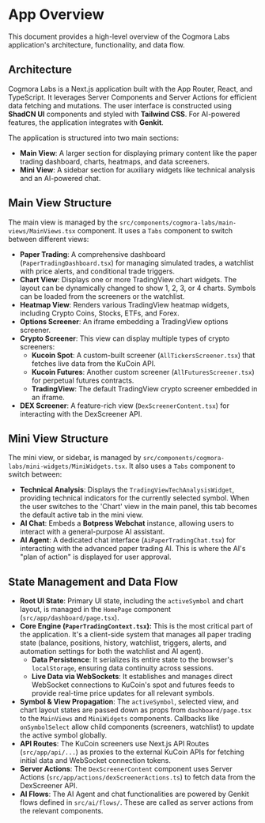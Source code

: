 # App Overview

This document provides a high-level overview of the Cogmora Labs application's architecture, functionality, and data flow.

## Architecture

Cogmora Labs is a Next.js application built with the App Router, React, and TypeScript. It leverages Server Components and Server Actions for efficient data fetching and mutations. The user interface is constructed using **ShadCN UI** components and styled with **Tailwind CSS**. For AI-powered features, the application integrates with **Genkit**.

The application is structured into two main sections:
- **Main View**: A larger section for displaying primary content like the paper trading dashboard, charts, heatmaps, and data screeners.
- **Mini View**: A sidebar section for auxiliary widgets like technical analysis and an AI-powered chat.

## Main View Structure

The main view is managed by the `src/components/cogmora-labs/main-views/MainViews.tsx` component. It uses a `Tabs` component to switch between different views:

- **Paper Trading**: A comprehensive dashboard (`PaperTradingDashboard.tsx`) for managing simulated trades, a watchlist with price alerts, and conditional trade triggers.
- **Chart View**: Displays one or more TradingView chart widgets. The layout can be dynamically changed to show 1, 2, 3, or 4 charts. Symbols can be loaded from the screeners or the watchlist.
- **Heatmap View**: Renders various TradingView heatmap widgets, including Crypto Coins, Stocks, ETFs, and Forex.
- **Options Screener**: An iframe embedding a TradingView options screener.
- **Crypto Screener**: This view can display multiple types of crypto screeners:
    - **Kucoin Spot**: A custom-built screener (`AllTickersScreener.tsx`) that fetches live data from the KuCoin API.
    - **Kucoin Futures**: Another custom screener (`AllFuturesScreener.tsx`) for perpetual futures contracts.
    - **TradingView**: The default TradingView crypto screener embedded in an iframe.
- **DEX Screener**: A feature-rich view (`DexScreenerContent.tsx`) for interacting with the DexScreener API.

## Mini View Structure

The mini view, or sidebar, is managed by `src/components/cogmora-labs/mini-widgets/MiniWidgets.tsx`. It also uses a `Tabs` component to switch between:

- **Technical Analysis**: Displays the `TradingViewTechAnalysisWidget`, providing technical indicators for the currently selected symbol. When the user switches to the 'Chart' view in the main panel, this tab becomes the default active tab in the mini view.
- **AI Chat**: Embeds a **Botpress Webchat** instance, allowing users to interact with a general-purpose AI assistant.
- **AI Agent**: A dedicated chat interface (`AiPaperTradingChat.tsx`) for interacting with the advanced paper trading AI. This is where the AI's "plan of action" is displayed for user approval.

## State Management and Data Flow

- **Root UI State**: Primary UI state, including the `activeSymbol` and chart layout, is managed in the `HomePage` component (`src/app/dashboard/page.tsx`).
- **Core Engine (`PaperTradingContext.tsx`):** This is the most critical part of the application. It's a client-side system that manages all paper trading state (balance, positions, history, watchlist, triggers, alerts, and automation settings for both the watchlist and AI agent).
    -   **Data Persistence**: It serializes its entire state to the browser's `localStorage`, ensuring data continuity across sessions.
    -   **Live Data via WebSockets**: It establishes and manages direct WebSocket connections to KuCoin's spot and futures feeds to provide real-time price updates for all relevant symbols.
- **Symbol & View Propagation**: The `activeSymbol`, selected view, and chart layout states are passed down as props from `dashboard/page.tsx` to the `MainViews` and `MiniWidgets` components. Callbacks like `onSymbolSelect` allow child components (screeners, watchlist) to update the active symbol globally.
- **API Routes**: The KuCoin screeners use Next.js API Routes (`src/app/api/...`) as proxies to the external KuCoin APIs for fetching initial data and WebSocket connection tokens.
- **Server Actions**: The `DexScreenerContent` component uses Server Actions (`src/app/actions/dexScreenerActions.ts`) to fetch data from the DexScreener API.
- **AI Flows**: The AI Agent and chat functionalities are powered by Genkit flows defined in `src/ai/flows/`. These are called as server actions from the relevant components.
